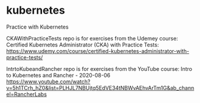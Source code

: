 # kubernetes
Practice with Kubernetes

CKAWithPracticeTests repo is for exercises from the Udemey course: Certified Kubernetes Administrator (CKA) with Practice Tests:
https://www.udemy.com/course/certified-kubernetes-administrator-with-practice-tests/

IntrtoKubeandRancher repo is for exercises from the YouTube course: Intro to Kubernetes and Rancher - 2020-08-06
https://www.youtube.com/watch?v=5h1TCrh_hZ0&list=PLHJL7NBUjtq5EdVE34tNBWvAEhvArTm1G&ab_channel=RancherLabs
